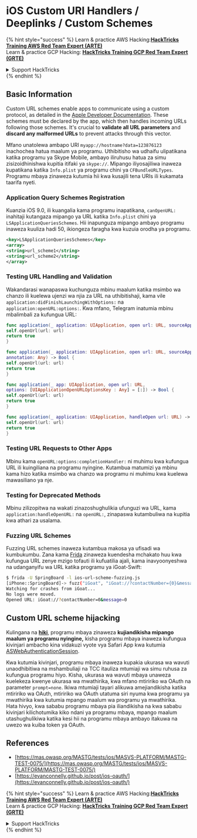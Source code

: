 # iOS Custom URI Handlers / Deeplinks / Custom Schemes

{% hint style="success" %}
Learn & practice AWS Hacking:<img src="../../.gitbook/assets/arte.png" alt="" data-size="line">[**HackTricks Training AWS Red Team Expert (ARTE)**](https://training.hacktricks.xyz/courses/arte)<img src="../../.gitbook/assets/arte.png" alt="" data-size="line">\
Learn & practice GCP Hacking: <img src="../../.gitbook/assets/grte.png" alt="" data-size="line">[**HackTricks Training GCP Red Team Expert (GRTE)**<img src="../../.gitbook/assets/grte.png" alt="" data-size="line">](https://training.hacktricks.xyz/courses/grte)

<details>

<summary>Support HackTricks</summary>

* Check the [**subscription plans**](https://github.com/sponsors/carlospolop)!
* **Join the** 💬 [**Discord group**](https://discord.gg/hRep4RUj7f) or the [**telegram group**](https://t.me/peass) or **follow** us on **Twitter** 🐦 [**@hacktricks\_live**](https://twitter.com/hacktricks\_live)**.**
* **Share hacking tricks by submitting PRs to the** [**HackTricks**](https://github.com/carlospolop/hacktricks) and [**HackTricks Cloud**](https://github.com/carlospolop/hacktricks-cloud) github repos.

</details>
{% endhint %}

## Basic Information

Custom URL schemes enable apps to communicate using a custom protocol, as detailed in the [Apple Developer Documentation](https://developer.apple.com/library/content/documentation/iPhone/Conceptual/iPhoneOSProgrammingGuide/Inter-AppCommunication/Inter-AppCommunication.html#//apple\_ref/doc/uid/TP40007072-CH6-SW1). These schemes must be declared by the app, which then handles incoming URLs following those schemes. It's crucial to **validate all URL parameters** and **discard any malformed URLs** to prevent attacks through this vector.

Mfano unatolewa ambapo URI `myapp://hostname?data=123876123` inachochea hatua maalum ya programu. Uthibitisho wa udhaifu ulipatikana katika programu ya Skype Mobile, ambayo iliruhusu hatua za simu zisizoidhinishwa kupitia itifaki ya `skype://`. Mipango iliyosajiliwa inaweza kupatikana katika `Info.plist` ya programu chini ya `CFBundleURLTypes`. Programu mbaya zinaweza kutumia hii kwa kusajili tena URIs ili kukamata taarifa nyeti.

### Application Query Schemes Registration

Kuanzia iOS 9.0, ili kuangalia kama programu inapatikana, `canOpenURL:` inahitaji kutangaza mipango ya URL katika `Info.plist` chini ya `LSApplicationQueriesSchemes`. Hii inapunguza mipango ambayo programu inaweza kuuliza hadi 50, ikiongeza faragha kwa kuzuia orodha ya programu.
```xml
<key>LSApplicationQueriesSchemes</key>
<array>
<string>url_scheme1</string>
<string>url_scheme2</string>
</array>
```
### Testing URL Handling and Validation

Wakandarasi wanapaswa kuchunguza mbinu maalum katika msimbo wa chanzo ili kuelewa ujenzi wa njia za URL na uthibitishaji, kama vile `application:didFinishLaunchingWithOptions:` na `application:openURL:options:`. Kwa mfano, Telegram inatumia mbinu mbalimbali za kufungua URL:
```swift
func application(_ application: UIApplication, open url: URL, sourceApplication: String?) -> Bool {
self.openUrl(url: url)
return true
}

func application(_ application: UIApplication, open url: URL, sourceApplication: String?,
annotation: Any) -> Bool {
self.openUrl(url: url)
return true
}

func application(_ app: UIApplication, open url: URL,
options: [UIApplicationOpenURLOptionsKey : Any] = [:]) -> Bool {
self.openUrl(url: url)
return true
}

func application(_ application: UIApplication, handleOpen url: URL) -> Bool {
self.openUrl(url: url)
return true
}
```
### Testing URL Requests to Other Apps

Mbinu kama `openURL:options:completionHandler:` ni muhimu kwa kufungua URL ili kuingiliana na programu nyingine. Kutambua matumizi ya mbinu kama hizo katika msimbo wa chanzo wa programu ni muhimu kwa kuelewa mawasiliano ya nje.

### Testing for Deprecated Methods

Mbinu zilizopitwa na wakati zinazoshughulikia ufunguzi wa URL, kama `application:handleOpenURL:` na `openURL:`, zinapaswa kutambuliwa na kupitia kwa athari za usalama.

### Fuzzing URL Schemes

Fuzzing URL schemes inaweza kutambua makosa ya ufisadi wa kumbukumbu. Zana kama [Frida](https://codeshare.frida.re/@dki/ios-url-scheme-fuzzing/) zinaweza kuendesha mchakato huu kwa kufungua URL zenye mzigo tofauti ili kufuatilia ajali, kama inavyoonyeshwa na udanganyifu wa URL katika programu ya iGoat-Swift:
```bash
$ frida -U SpringBoard -l ios-url-scheme-fuzzing.js
[iPhone::SpringBoard]-> fuzz("iGoat", "iGoat://?contactNumber={0}&message={0}")
Watching for crashes from iGoat...
No logs were moved.
Opened URL: iGoat://?contactNumber=0&message=0
```
## Custom URL scheme hijacking

Kulingana na [**hiki**](https://evanconnelly.github.io/post/ios-oauth/), programu mbaya zinaweza **kujiandikisha mipango maalum ya programu nyingine,** kisha programu mbaya inaweza kufungua kivinjari ambacho kina vidakuzi vyote vya Safari App kwa kutumia [ASWebAuthenticationSession](https://developer.apple.com/documentation/authenticationservices/aswebauthenticationsession/2990952-init#parameters).&#x20;

Kwa kutumia kivinjari, programu mbaya inaweza kupakia ukurasa wa wavuti unaodhibitiwa na mshambuliaji na TCC itauliza mtumiaji wa simu ruhusa za kufungua programu hiyo. Kisha, ukurasa wa wavuti mbaya unaweza kuelekeza kwenye ukurasa wa mwathirika, kwa mfano mtiririko wa OAuth na parameter `prompt=none`. Ikiwa mtumiaji tayari alikuwa amejiandikisha katika mtiririko wa OAuth, mtiririko wa OAuth utatuma siri nyuma kwa programu ya mwathirika kwa kutumia mpango maalum wa programu ya mwathirika.\
Hata hivyo, kwa sababu programu mbaya pia iliandikisha na kwa sababu kivinjari kilichotumika kiko ndani ya programu mbaya, mpango maalum utashughulikiwa katika kesi hii na programu mbaya ambayo itakuwa na uwezo wa kuiba token ya OAuth.

## References

* [https://mas.owasp.org/MASTG/tests/ios/MASVS-PLATFORM/MASTG-TEST-0075/](https://mas.owasp.org/MASTG/tests/ios/MASVS-PLATFORM/MASTG-TEST-0075/)
* [https://evanconnelly.github.io/post/ios-oauth/](https://evanconnelly.github.io/post/ios-oauth/)

{% hint style="success" %}
Learn & practice AWS Hacking:<img src="../../.gitbook/assets/arte.png" alt="" data-size="line">[**HackTricks Training AWS Red Team Expert (ARTE)**](https://training.hacktricks.xyz/courses/arte)<img src="../../.gitbook/assets/arte.png" alt="" data-size="line">\
Learn & practice GCP Hacking: <img src="../../.gitbook/assets/grte.png" alt="" data-size="line">[**HackTricks Training GCP Red Team Expert (GRTE)**<img src="../../.gitbook/assets/grte.png" alt="" data-size="line">](https://training.hacktricks.xyz/courses/grte)

<details>

<summary>Support HackTricks</summary>

* Check the [**subscription plans**](https://github.com/sponsors/carlospolop)!
* **Join the** 💬 [**Discord group**](https://discord.gg/hRep4RUj7f) or the [**telegram group**](https://t.me/peass) or **follow** us on **Twitter** 🐦 [**@hacktricks\_live**](https://twitter.com/hacktricks\_live)**.**
* **Share hacking tricks by submitting PRs to the** [**HackTricks**](https://github.com/carlospolop/hacktricks) and [**HackTricks Cloud**](https://github.com/carlospolop/hacktricks-cloud) github repos.

</details>
{% endhint %}
